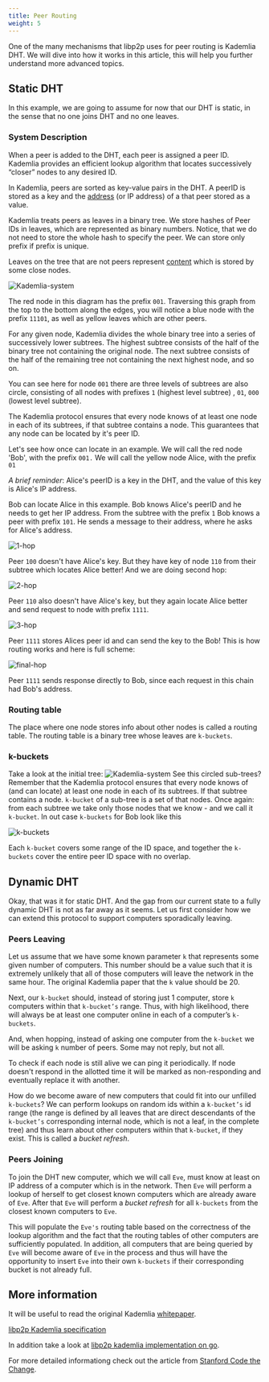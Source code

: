 ```yaml
---
title: Peer Routing
weight: 5
---
```


One of the many mechanisms that libp2p uses for peer routing is Kademlia DHT. We will dive into how it works in this article, this will help you further understand more advanced topics.

## Static DHT

In this example, we are going to assume for now that our DHT is static, in the sense that no one joins DHT and no one leaves.

### System Description

When a peer is added to the DHT, each peer is assigned a peer ID. Kademlia provides an efficient lookup algorithm that locates successively “closer” nodes to any desired ID.

In Kademlia, peers are sorted as key-value pairs in the DHT. A peerID is stored as a key and the [address](/concepts/addressing/) (or IP address) of a that peer stored as a value.

Kademlia treats peers as leaves in a binary tree. We store hashes of Peer IDs in leaves, which are represented as binary numbers. Notice, that we do not need to store the whole hash to specify the peer. We can store only prefix if prefix is unique.

Leaves on the tree that are not peers represent [content](/concepts/content-routing/) which is stored by some close nodes.

![Kademlia-system](Kademlia-system.png)

The red node in this diagram has the prefix `001`. Traversing this graph from the top to the bottom along the edges, you will notice a blue node with the prefix `11101`, as well as yellow leaves which are other peers.

For any given node, Kademlia divides the whole binary tree into a series of successively lower subtrees. The highest subtree consists of the half of the binary tree not containing the original node. The next subtree consists of the half of the remaining tree not containing the next highest node, and so on.

You can see here for node `001` there are three levels of subtrees are also circle, consisting of all nodes with prefixes `1` (highest level subtree) , `01`, `000` (lowest level subtree).

The Kademlia protocol ensures that every node knows of at least one node in each of its subtrees, if that subtree contains a node. This guarantees that any node can be located by it's peer ID.

Let's see how once can locate in an example. We will call the red node 'Bob', with the prefix `001.` We will call the yellow node Alice, with the prefix `01`

_A brief reminder_: Alice's peerID is a key in the DHT, and the value of this key is Alice's IP address.

Bob can locate Alice in this example. Bob knows Alice's peerID and he needs to get her IP address. From the subtree with the prefix `1` Bob knows a peer with prefix `101`. He sends a message to their address, where he asks for Alice's address.

![1-hop](1-hop.png)

Peer `100` doesn't have Alice's key. But they have key of node `110` from their subtree which locates Alice better! And we are doing second hop:

![2-hop](2-hop.png)

Peer `110` also doesn't have Alice's key, but they again locate Alice better and send request to node with prefix `1111`.

![3-hop](3-hop.png)

Peer `1111` stores Alices peer id and can send the key to the Bob! This is how routing works and here is full scheme:

![final-hop](final-hop.png)

Peer `1111` sends response directly to Bob, since each request in this chain had Bob's address.

### Routing table

The place where one node stores info about other nodes is called a routing table. The routing table is a binary tree whose leaves are `k-buckets`.

### k-buckets

Take a look at the initial tree:
![Kademlia-system](Kademlia-system.png)
See this circled sub-trees? Remember that the Kademlia protocol ensures that every node knows of (and can locate) at least one node in each of its subtrees. If that subtree contains a node. `k-bucket` of a sub-tree is a set of that nodes. Once again: from each subtree we take only those nodes that we know - and we call it `k-bucket`. In out case `k-buckets` for Bob look like this

![k-buckets](k-buckets.png)

Each `k-bucket` covers some range of the ID space, and together the `k-buckets` cover the entire peer ID space with no overlap.

## Dynamic DHT

Okay, that was it for static DHT. And the gap from our current state to a fully dynamic DHT is not as far away as it seems. Let us first consider how we can extend this protocol to support computers sporadically leaving.

### Peers Leaving

Let us assume that we have some known parameter `k` that represents some given number of computers. This number should be a value such that it is extremely unlikely that all of those computers will leave the network in the same hour. The original Kademlia paper that the `k` value should be 20.

Next, our `k-bucket` should, instead of storing just 1 computer, store `k` computers within that `k-bucket’s` range. Thus, with high likelihood, there will always be at least one computer online in each of a computer’s `k-buckets`.

And, when hopping, instead of asking one computer from the `k-bucket` we will be asking `k` number of peers. Some may not reply, but not all.

To check if each node is still alive we can ping it periodically. If node doesn't respond in the allotted time it will be marked as non-responding and eventually replace it with another.

How do we become aware of new computers that could fit into our unfilled `k-buckets`? We can perform lookups on random ids within a `k-bucket’s` id range (the range is defined by all leaves that are direct descendants of the `k-bucket’s` corresponding internal node, which is not a leaf, in the complete tree) and thus learn about other computers within that `k-bucket`, if they exist. This is called a _bucket refresh_.

### Peers Joining

To join the DHT new computer, which we will call `Eve`, must know at least on IP address of a computer which is in the network. Then `Eve` will perform a lookup of herself to get closest known computers which are already aware of `Eve`. After that `Eve` will perform a _bucket refresh_ for all `k-buckets` from the closest known computers to `Eve`.

This will populate the `Eve's` routing table based on the correctness of the lookup algorithm and the fact that the routing tables of other computers are sufficiently populated. In addition, all computers that are being queried by `Eve` will become aware of `Eve` in the process and thus will have the opportunity to insert `Eve` into their own `k-buckets` if their corresponding bucket is not already full.

## More information

It will be useful to read the original Kademlia [whitepaper](https://pdos.csail.mit.edu/~petar/papers/maymounkov-kademlia-lncs.pdf).

[libp2p Kademlia specification](https://github.com/libp2p/specs/blob/master/kad-dht/README.md)

In addition take a look at [libp2p kademlia implementation on go](https://github.com/libp2p/go-libp2p-kad-dht).

For more detailed informationg check out the article from [Stanford Code the Change](https://codethechange.stanford.edu/guides/guide_kademlia.html).
